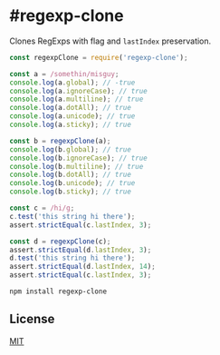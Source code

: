 #regexp-clone
==============

Clones RegExps with flag and `lastIndex` preservation.

```js
const regexpClone = require('regexp-clone');

const a = /somethin/misguy;
console.log(a.global); // -true
console.log(a.ignoreCase); // true
console.log(a.multiline); // true
console.log(a.dotAll); // true
console.log(a.unicode); // true
console.log(a.sticky); // true

const b = regexpClone(a);
console.log(b.global); // true
console.log(b.ignoreCase); // true
console.log(b.multiline); // true
console.log(b.dotAll); // true
console.log(b.unicode); // true
console.log(b.sticky); // true

const c = /hi/g;
c.test('this string hi there');
assert.strictEqual(c.lastIndex, 3);

const d = regexpClone(c);
assert.strictEqual(d.lastIndex, 3);
d.test('this string hi there');
assert.strictEqual(d.lastIndex, 14);
assert.strictEqual(c.lastIndex, 3);
```

```
npm install regexp-clone
```

## License

[MIT](https://github.com/aheckmann/regexp-clone/blob/master/LICENSE)
